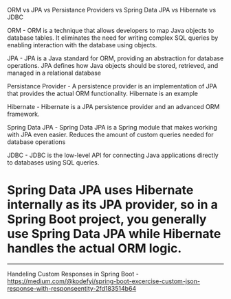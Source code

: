 ORM vs JPA vs Persistance Providers vs Spring Data JPA vs Hibernate vs JDBC

ORM - ORM is a technique that allows developers to map Java objects to database tables. It eliminates the need for writing complex SQL queries by enabling interaction with the database using objects.

JPA - JPA is a Java standard for ORM, providing an abstraction for database operations. JPA defines how Java objects should be stored, retrieved, and managed in a relational database

Persistance Provider - A persistence provider is an implementation of JPA that provides the actual ORM functionality. Hibernate is an example


Hibernate - Hibernate is a JPA persistence provider and an advanced ORM framework.


Spring Data JPA - Spring Data JPA is a Spring module that makes working with JPA even easier. Reduces the amount of custom queries needed for database operations


JDBC - JDBC is the low-level API for connecting Java applications directly to databases using SQL queries.



# Spring Data JPA uses Hibernate internally as its JPA provider, so in a Spring Boot project, you generally use Spring Data JPA while Hibernate handles the actual ORM logic.


---------------------------------------------------------------------------------------------------------------

Handeling Custom Responses in Spring Boot - https://medium.com/@kodefyi/spring-boot-excercise-custom-json-response-with-responseentity-2fd183514b64